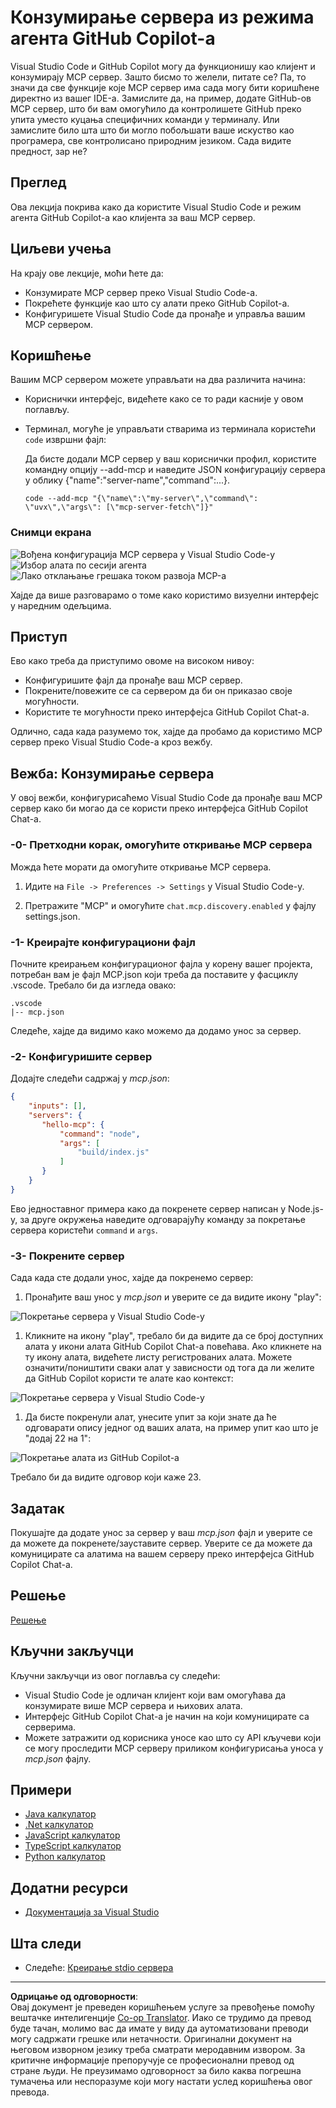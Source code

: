 <!--
CO_OP_TRANSLATOR_METADATA:
{
  "original_hash": "d940b5e0af75e3a3a4d1c3179120d1d9",
  "translation_date": "2025-08-26T18:22:01+00:00",
  "source_file": "03-GettingStarted/04-vscode/README.md",
  "language_code": "sr"
}
-->
# Конзумирање сервера из режима агента GitHub Copilot-а

Visual Studio Code и GitHub Copilot могу да функционишу као клијент и конзумирају MCP сервер. Зашто бисмо то желели, питате се? Па, то значи да све функције које MCP сервер има сада могу бити коришћене директно из вашег IDE-а. Замислите да, на пример, додате GitHub-ов MCP сервер, што би вам омогућило да контролишете GitHub преко упита уместо куцања специфичних команди у терминалу. Или замислите било шта што би могло побољшати ваше искуство као програмера, све контролисано природним језиком. Сада видите предност, зар не?

## Преглед

Ова лекција покрива како да користите Visual Studio Code и режим агента GitHub Copilot-а као клијента за ваш MCP сервер.

## Циљеви учења

На крају ове лекције, моћи ћете да:

- Конзумирате MCP сервер преко Visual Studio Code-а.
- Покрећете функције као што су алати преко GitHub Copilot-а.
- Конфигуришете Visual Studio Code да пронађе и управља вашим MCP сервером.

## Коришћење

Вашим MCP сервером можете управљати на два различита начина:

- Кориснички интерфејс, видећете како се то ради касније у овом поглављу.
- Терминал, могуће је управљати стварима из терминала користећи `code` извршни фајл:

  Да бисте додали MCP сервер у ваш кориснички профил, користите командну опцију --add-mcp и наведите JSON конфигурацију сервера у облику {\"name\":\"server-name\",\"command\":...}.

  ```
  code --add-mcp "{\"name\":\"my-server\",\"command\": \"uvx\",\"args\": [\"mcp-server-fetch\"]}"
  ```

### Снимци екрана

![Вођена конфигурација MCP сервера у Visual Studio Code-у](../../../../translated_images/chat-mode-agent.729a22473f822216dd1e723aaee1f7d4a2ede571ee0948037a2d9357a63b9d0b.sr.png)
![Избор алата по сесији агента](../../../../translated_images/agent-mode-select-tools.522c7ba5df0848f8f0d1e439c2e96159431bc620cb39ccf3f5dc611412fd0006.sr.png)
![Лако отклањање грешака током развоја MCP-а](../../../../translated_images/mcp-list-servers.fce89eefe3f30032bed8952e110ab9d82fadf043fcfa071f7d40cf93fb1ea9e9.sr.png)

Хајде да више разговарамо о томе како користимо визуелни интерфејс у наредним одељцима.

## Приступ

Ево како треба да приступимо овоме на високом нивоу:

- Конфигуришите фајл да пронађе ваш MCP сервер.
- Покрените/повежите се са сервером да би он приказао своје могућности.
- Користите те могућности преко интерфејса GitHub Copilot Chat-а.

Одлично, сада када разумемо ток, хајде да пробамо да користимо MCP сервер преко Visual Studio Code-а кроз вежбу.

## Вежба: Конзумирање сервера

У овој вежби, конфигурисаћемо Visual Studio Code да пронађе ваш MCP сервер како би могао да се користи преко интерфејса GitHub Copilot Chat-а.

### -0- Претходни корак, омогућите откривање MCP сервера

Можда ћете морати да омогућите откривање MCP сервера.

1. Идите на `File -> Preferences -> Settings` у Visual Studio Code-у.

1. Претражите "MCP" и омогућите `chat.mcp.discovery.enabled` у фајлу settings.json.

### -1- Креирајте конфигурациони фајл

Почните креирањем конфигурационог фајла у корену вашег пројекта, потребан вам је фајл MCP.json који треба да поставите у фасциклу .vscode. Требало би да изгледа овако:

```text
.vscode
|-- mcp.json
```

Следеће, хајде да видимо како можемо да додамо унос за сервер.

### -2- Конфигуришите сервер

Додајте следећи садржај у *mcp.json*:

```json
{
    "inputs": [],
    "servers": {
       "hello-mcp": {
           "command": "node",
           "args": [
               "build/index.js"
           ]
       }
    }
}
```

Ево једноставног примера како да покренете сервер написан у Node.js-у, за друге окружења наведите одговарајућу команду за покретање сервера користећи `command` и `args`.

### -3- Покрените сервер

Сада када сте додали унос, хајде да покренемо сервер:

1. Пронађите ваш унос у *mcp.json* и уверите се да видите икону "play":

  ![Покретање сервера у Visual Studio Code-у](../../../../translated_images/vscode-start-server.8e3c986612e3555de47e5b1e37b2f3020457eeb6a206568570fd74a17e3796ad.sr.png)  

1. Кликните на икону "play", требало би да видите да се број доступних алата у икони алата GitHub Copilot Chat-а повећава. Ако кликнете на ту икону алата, видећете листу регистрованих алата. Можете означити/поништити сваки алат у зависности од тога да ли желите да GitHub Copilot користи те алате као контекст:

  ![Покретање сервера у Visual Studio Code-у](../../../../translated_images/vscode-tool.0b3bbea2fb7d8c26ddf573cad15ef654e55302a323267d8ee6bd742fe7df7fed.sr.png)

1. Да бисте покренули алат, унесите упит за који знате да ће одговарати опису једног од ваших алата, на пример упит као што је "додај 22 на 1":

  ![Покретање алата из GitHub Copilot-а](../../../../translated_images/vscode-agent.d5a0e0b897331060518fe3f13907677ef52b879db98c64d68a38338608f3751e.sr.png)

  Требало би да видите одговор који каже 23.

## Задатак

Покушајте да додате унос за сервер у ваш *mcp.json* фајл и уверите се да можете да покренете/зауставите сервер. Уверите се да можете да комуницирате са алатима на вашем серверу преко интерфејса GitHub Copilot Chat-а.

## Решење

[Решење](./solution/README.md)

## Кључни закључци

Кључни закључци из овог поглавља су следећи:

- Visual Studio Code је одличан клијент који вам омогућава да конзумирате више MCP сервера и њихових алата.
- Интерфејс GitHub Copilot Chat-а је начин на који комуницирате са серверима.
- Можете затражити од корисника уносе као што су API кључеви који се могу проследити MCP серверу приликом конфигурисања уноса у *mcp.json* фајлу.

## Примери

- [Java калкулатор](../samples/java/calculator/README.md)
- [.Net калкулатор](../../../../03-GettingStarted/samples/csharp)
- [JavaScript калкулатор](../samples/javascript/README.md)
- [TypeScript калкулатор](../samples/typescript/README.md)
- [Python калкулатор](../../../../03-GettingStarted/samples/python)

## Додатни ресурси

- [Документација за Visual Studio](https://code.visualstudio.com/docs/copilot/chat/mcp-servers)

## Шта следи

- Следеће: [Креирање stdio сервера](../05-stdio-server/README.md)

---

**Одрицање од одговорности**:  
Овај документ је преведен коришћењем услуге за превођење помоћу вештачке интелигенције [Co-op Translator](https://github.com/Azure/co-op-translator). Иако се трудимо да превод буде тачан, молимо вас да имате у виду да аутоматизовани преводи могу садржати грешке или нетачности. Оригинални документ на његовом изворном језику треба сматрати меродавним извором. За критичне информације препоручује се професионални превод од стране људи. Не преузимамо одговорност за било каква погрешна тумачења или неспоразуме који могу настати услед коришћења овог превода.